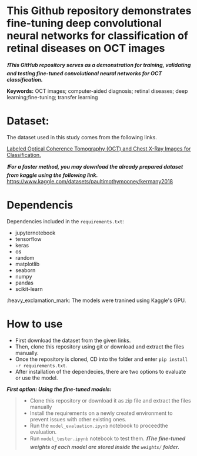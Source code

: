 # This Github repository demonstrates fine-tuning deep convolutional neural networks for classification of retinal diseases on OCT images

  
***:heavy_exclamation_mark:This GitHub repository serves as a demonstration for training, validating and testing fine-tuned convolutional neural networks for OCT classification.*** 


<p><strong>Keywords:</strong> <italic>OCT images; computer-aided diagnosis; retinal diseases; deep learning;fine-tuning; transfer learning</italic></p>

# Dataset: 
<p> The dataset used in this study comes from the following links.
<p><a href="https://https://data.mendeley.com/datasets/rscbjbr9sj/2">Labeled Optical Coherence Tomography (OCT) and Chest X-Ray Images for Classification.</a></p>

***:heavy_exclamation_mark:For a faster method, you may download the already prepared dataset from kaggle using the following link.*** 
https://www.kaggle.com/datasets/paultimothymooney/kermany2018

# Dependencis
Dependencies included in the `requirements.txt`: 
- jupyternotebook
- tensorflow
- keras
- os
- random
- matplotlib
- seaborn
- numpy
- pandas
- scikit-learn
<p>:heavy_exclamation_mark: The models were tranined using Kaggle's GPU.
 
  # How to use
- First download the dataset from the given links.
- Then, clone this repository using git or download and extract the files manually.
- Once the repository is cloned, CD into the folder and enter `pip install -r requirements.txt`. 
- After installation of the dependecies, there are two options to evaluate or use the model.</p>
  
***First option: Using the fine-tuned models:***
> - Clone this repository or download it as zip file and extract the files manually
> - Install the requirements on a newly created environment to prevent issues with other existing ones.
> - Run the `model_evaluation.ipynb` notebook to proceedthe evaluation.
> - Run `model_tester.ipynb` notebook to test them.
> ***:heavy_exclamation_mark:The fine-tuned weights of each model are stored inside the `weights/` folder.***

